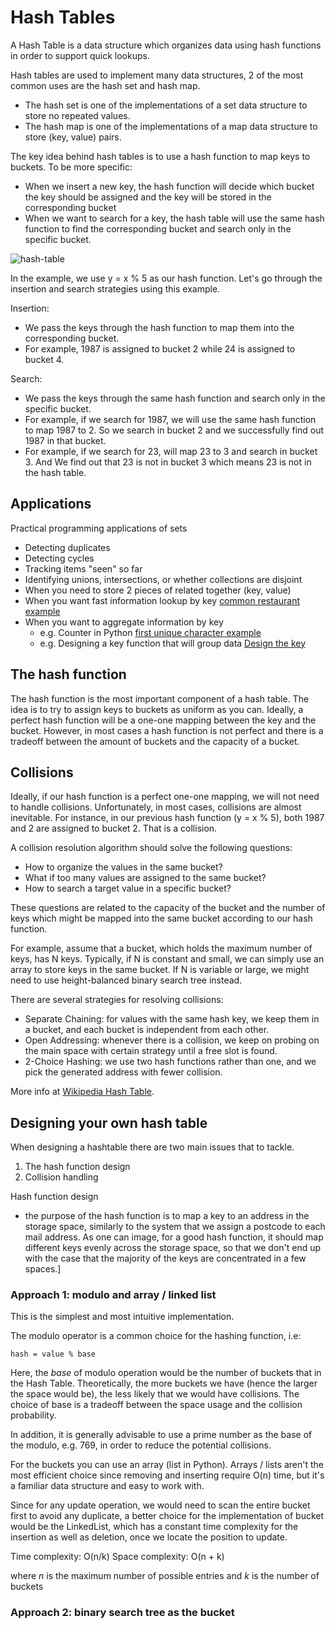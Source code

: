 # Hash Tables

A Hash Table is a data structure which organizes data using hash functions in
order to support quick lookups.

Hash tables are used to implement many data structures, 2 of the most common
uses are the hash set and hash map.

- The hash set is one of the implementations of a set data structure to store no
  repeated values.
- The hash map is one of the implementations of a map data structure to store
  (key, value) pairs.

The key idea behind hash tables is to use a hash function to map keys to
buckets. To be more specific:

- When we insert a new key, the hash function will decide which bucket the key
  should be assigned and the key will be stored in the corresponding bucket
- When we want to search for a key, the hash table will use the same hash
  function to find the corresponding bucket and search only in the specific
  bucket.

![hash-table](https://www.dropbox.com/s/km0x4g5mp0lbvs6/hash-table.png?raw=1)

In the example, we use y = x % 5 as our hash function. Let's go through the
insertion and search strategies using this example.

Insertion:

- We pass the keys through the hash function to map them into the corresponding
  bucket.
- For example, 1987 is assigned to bucket 2 while 24 is assigned to bucket 4.

Search:

- We pass the keys through the same hash function and search only in the
  specific bucket.
- For example, if we search for 1987, we will use the same hash function to map
  1987 to 2. So we search in bucket 2 and we successfully find out 1987 in that
  bucket.
- For example, if we search for 23, will map 23 to 3 and search in bucket 3. And
  We find out that 23 is not in bucket 3 which means 23 is not in the hash
  table.

## Applications

Practical programming applications of sets
- Detecting duplicates
- Detecting cycles
- Tracking items "seen" so far
- Identifying unions, intersections, or whether collections are disjoint
- When you need to store 2 pieces of related together (key, value)
- When you want fast information lookup by key [common restaurant example](https://leetcode.com/explore/learn/card/hash-table/184/comparison-with-other-data-structures/1177/)
- When you want to aggregate information by key
  - e.g. Counter in Python [first unique character example](https://leetcode.com/explore/learn/card/hash-table/184/comparison-with-other-data-structures/1119/)
  - e.g. Designing a key function that will group data [Design the key](https://leetcode.com/explore/learn/card/hash-table/185/hash_table_design_the_key/1125/)


## The hash function

The hash function is the most important component of a hash table. The idea is
to try to assign keys to buckets as uniform as you can. Ideally, a perfect hash
function will be a one-one mapping between the key and the bucket. However, in
most cases a hash function is not perfect and there is a tradeoff between the
amount of buckets and the capacity of a bucket.

## Collisions

Ideally, if our hash function is a perfect one-one mapping, we will not need to
handle collisions. Unfortunately, in most cases, collisions are almost
inevitable. For instance, in our previous hash function (y = x % 5), both 1987
and 2 are assigned to bucket 2. That is a collision.

A collision resolution algorithm should solve the following questions:

- How to organize the values in the same bucket?
- What if too many values are assigned to the same bucket?
- How to search a target value in a specific bucket?

These questions are related to the capacity of the bucket and the number of keys
which might be mapped into the same bucket according to our hash function.

For example, assume that a bucket, which holds the maximum number of keys, has N
keys. Typically, if N is constant and small, we can simply use an array to store
keys in the same bucket. If N is variable or large, we might need to use
height-balanced binary search tree instead.

There are several strategies for resolving collisions:

- Separate Chaining: for values with the same hash key, we keep them in a
  bucket, and each bucket is independent from each other.
- Open Addressing: whenever there is a collision, we keep on probing on the main
  space with certain strategy until a free slot is found.
- 2-Choice Hashing: we use two hash functions rather than one, and we pick the
  generated address with fewer collision.

More info at [Wikipedia Hash Table](https://en.wikipedia.org/wiki/Hash_table).

## Designing your own hash table

When designing a hashtable there are two main issues that to tackle.

1. The hash function design
2. Collision handling

Hash function design

- the purpose of the hash function is to map a key to an address in the
  storage space, similarly to the system that we assign a postcode to each mail
  address. As one can image, for a good hash function, it should map different
  keys evenly across the storage space, so that we don't end up with the case
  that the majority of the keys are concentrated in a few spaces.]

### Approach 1: modulo and array / linked list

This is the simplest and most intuitive implementation.

The modulo operator is a common choice for the hashing function, i.e:

```
hash = value % base
```

Here, the *base* of modulo operation would be the number of buckets that in the
Hash Table. Theoretically, the more buckets we have (hence the larger the space
would be), the less likely that we would have collisions. The choice of base is
a tradeoff between the space usage and the collision probability.

In addition, it is generally advisable to use a prime number as the base of the
modulo, e.g. 769, in order to reduce the potential collisions.

For the buckets you can use an array (list in Python). Arrays / lists aren't the most
efficient choice since removing and inserting require O(n) time, but it's a familiar
data structure and easy to work with.

Since for any update operation, we would need to scan the entire bucket first to
avoid any duplicate, a better choice for the implementation of bucket would be
the LinkedList, which has a constant time complexity for the insertion as well
as deletion, once we locate the position to update.

Time complexity: O(n/k)
Space complexity: O(n + k)

where *n* is the maximum number of possible entries and *k* is the number of buckets

### Approach 2: binary search tree as the bucket
